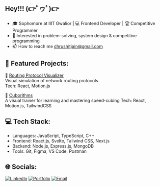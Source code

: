 <h2>Hey!!! (👉ﾟヮﾟ)👉</h2>

- 🎓 Sophomore at IIIT Gwalior | 💻 Frontend Developer | 🏆 Competitive Programmer
- 🧠 Interested in problem-solving, system design & competitive programming  
- 📫 How to reach me dhrushitjain@gmail.com

<h2>📌 Featured Projects:</h2>

🔗 [Routing Protocol Visualizer](https://github.com/yourusername/link-state-routing)  
Visual simulation of network routing protocols.  
Tech: React, Motion.js

🔗 [Cuborithms](https://github.com/yourusername/link-state-routing)  
A visual trainer for learning and mastering speed-cubing
Tech: React, Motion.js, TailwindCSS


<h2>💻 Tech Stack:</h2>

- Languages: JavaScript, TypeScript, C++
- Frontend: React.js, Svelte, Tailwind CSS, Next.js
- Backend: Node.js, Express.js, MongoDB
- Tools: Git, Figma, VS Code, Postman

<h2>🌐 Socials:</h2>

[![LinkedIn](https://img.shields.io/badge/LinkedIn-0A66C2?logo=linkedin&logoColor=white&style=flat)](https://www.linkedin.com/in/dhrushitjain)
[![Portfolio](https://img.shields.io/badge/Portfolio-121212?logo=githubpages&logoColor=white&style=flat)](https://cubinguy.vercel.app/)
[![Email](https://img.shields.io/badge/Email-D14836?logo=gmail&logoColor=white&style=flat)](mailto:dhrushitjain@gmail.com)




<!---
ZodiacT3rr0r/ZodiacT3rr0r is a ✨ special ✨ repository because its `README.md` (this file) appears on your GitHub profile.
You can click the Preview link to take a look at your changes.
--->
